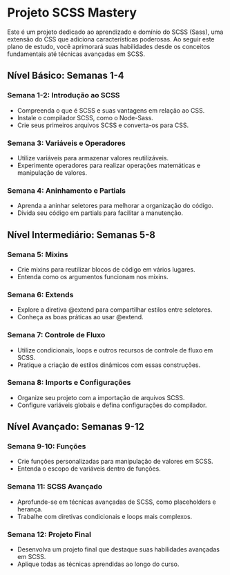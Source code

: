 # Projeto SCSS Mastery

Este é um projeto dedicado ao aprendizado e domínio do SCSS (Sass), uma extensão do CSS que adiciona características poderosas. Ao seguir este plano de estudo, você aprimorará suas habilidades desde os conceitos fundamentais até técnicas avançadas em SCSS.

## Nível Básico: Semanas 1-4

### Semana 1-2: Introdução ao SCSS
- Compreenda o que é SCSS e suas vantagens em relação ao CSS.
- Instale o compilador SCSS, como o Node-Sass.
- Crie seus primeiros arquivos SCSS e converta-os para CSS.

### Semana 3: Variáveis e Operadores
- Utilize variáveis para armazenar valores reutilizáveis.
- Experimente operadores para realizar operações matemáticas e manipulação de valores.

### Semana 4: Aninhamento e Partials
- Aprenda a aninhar seletores para melhorar a organização do código.
- Divida seu código em partials para facilitar a manutenção.

## Nível Intermediário: Semanas 5-8

### Semana 5: Mixins
- Crie mixins para reutilizar blocos de código em vários lugares.
- Entenda como os argumentos funcionam nos mixins.

### Semana 6: Extends
- Explore a diretiva @extend para compartilhar estilos entre seletores.
- Conheça as boas práticas ao usar @extend.

### Semana 7: Controle de Fluxo
- Utilize condicionais, loops e outros recursos de controle de fluxo em SCSS.
- Pratique a criação de estilos dinâmicos com essas construções.

### Semana 8: Imports e Configurações
- Organize seu projeto com a importação de arquivos SCSS.
- Configure variáveis globais e defina configurações do compilador.

## Nível Avançado: Semanas 9-12

### Semana 9-10: Funções
- Crie funções personalizadas para manipulação de valores em SCSS.
- Entenda o escopo de variáveis dentro de funções.

### Semana 11: SCSS Avançado
- Aprofunde-se em técnicas avançadas de SCSS, como placeholders e herança.
- Trabalhe com diretivas condicionais e loops mais complexos.

### Semana 12: Projeto Final
- Desenvolva um projeto final que destaque suas habilidades avançadas em SCSS.
- Aplique todas as técnicas aprendidas ao longo do curso.
